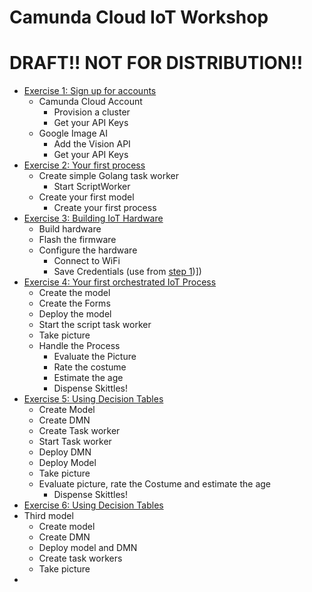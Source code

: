 # Camunda Cloud IoT Workshop

# DRAFT!! NOT FOR DISTRIBUTION!!


- [Exercise 1: Sign up for accounts](Exercise1/index.md)
  - Camunda Cloud Account
    - Provision a cluster
    - Get your API Keys
  - Google Image AI
    - Add the Vision API
    - Get your API Keys
- [Exercise 2: Your first process](Exercise2/index.md)
  - Create simple Golang task worker
    - Start ScriptWorker
  - Create your first model
    - Create your first process
- [Exercise 3: Building IoT Hardware](Exercise3/index.md)
  - Build hardware
  - Flash the firmware
  - Configure the hardware
    - Connect to WiFi
    - Save Credentials (use from [step 1](../Exercise1/index.md))])
- [Exercise 4: Your first orchestrated IoT Process](Exercise4/index.md)
  - Create the model
  - Create the Forms
  - Deploy the model
  - Start the script task worker
  - Take picture
  - Handle the Process
    - Evaluate the Picture
    - Rate the costume
    - Estimate the age
    - Dispense Skittles!
- [Exercise 5: Using Decision Tables](../Exercise5/index.md)
  - Create Model
  - Create DMN
  - Create Task worker
  - Start Task worker
  - Deploy DMN
  - Deploy Model
  - Take picture
  - Evaluate picture, rate the Costume and estimate the age
    - Dispense Skittles!
- [Exercise 6: Using Decision Tables](../Exercise6/index.md)
- Third model
  - Create model
  - Create DMN
  - Deploy model and DMN
  - Create task workers
  - Take picture
-